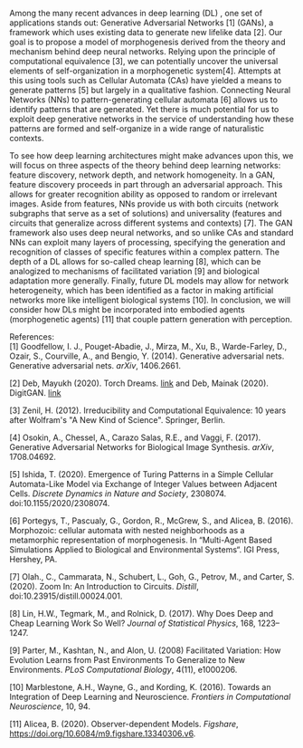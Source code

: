 Among the many recent advances in deep learning (DL) , one set of applications stands out: Generative Adversarial Networks [1] (GANs), a framework which uses existing data to generate new lifelike data [2]. Our goal is to propose a model of morphogenesis derived from the theory and mechanism behind deep neural networks. Relying upon the principle of computational equivalence [3], we can potentially uncover the universal elements of self-organization in a morphogenetic system[4]. Attempts at this using tools such as Cellular Automata (CAs) have yielded a means to generate patterns [5] but largely in a qualitative fashion. Connecting Neural Networks (NNs) to pattern-generating cellular automata [6] allows us to identify patterns that are generated. Yet there is much potential for us to exploit deep generative networks in the service of understanding how these patterns are formed and self-organize in a wide range of naturalistic contexts. 

To see how deep learning architectures might make advances upon this, we will focus on three aspects of the theory behind deep learning networks: feature discovery, network depth, and network homogeneity. In a GAN, feature discovery proceeds in part through an adversarial approach. This allows for greater recognition ability as opposed to random or irrelevant images. Aside from features, NNs provide us with both circuits (network subgraphs that serve as a set of solutions) and universality (features and circuits that generalize across different systems and contexts) [7]. The GAN framework also uses deep neural networks, and so unlike CAs and standard NNs can exploit many layers of processing, specifying the generation and recognition of classes of specific features within a complex pattern. The depth of a DL allows for so-called cheap learning [8], which can be analogized to mechanisms of facilitated variation [9] and biological adaptation more generally. Finally, future DL models may allow for network heterogeneity, which has been identified as a factor in making artificial networks more like intelligent biological systems [10]. In conclusion, we will consider how DLs might be incorporated into embodied agents (morphogenetic agents) [11] that couple pattern generation with perception. 

References:  
[1] Goodfellow, I. J., Pouget-Abadie, J., Mirza, M., Xu, B., Warde-Farley, D., Ozair, S., Courville, A., and Bengio, Y. (2014). Generative adversarial nets. Generative adversarial nets. _arXiv_, 1406.2661.

[2] Deb, Mayukh (2020). Torch Dreams. [link](https://pypi.org/project/torch-dreams/) and Deb, Mainak (2020). DigitGAN. [link](https://github.com/Mainakdeb/digit-GAN)

[3] Zenil, H. (2012). Irreducibility and Computational Equivalence: 10 years after Wolfram's "A New Kind of Science". Springer, Berlin.

[4]  Osokin, A., Chessel, A., Carazo Salas, R.E., and Vaggi, F. (2017). Generative Adversarial Networks for Biological Image Synthesis. _arXiv_, 1708.04692.

[5] Ishida, T. (2020). Emergence of Turing Patterns in a Simple Cellular Automata-Like Model via Exchange of Integer Values between Adjacent Cells. _Discrete Dynamics in Nature and Society_, 2308074. doi:10.1155/2020/2308074.

[6] Portegys, T., Pascualy, G., Gordon, R., McGrew, S., and Alicea, B. (2016). Morphozoic: cellular automata with nested neighborhoods as a metamorphic representation of morphogenesis. In “Multi-Agent Based Simulations Applied to Biological and Environmental Systems“. IGI Press, Hershey, PA.

[7] Olah., C., Cammarata, N., Schubert, L., Goh, G., Petrov, M., and Carter, S. (2020). Zoom In: An Introduction to Circuits. _Distill_,  doi:10.23915/distill.00024.001.

[8] Lin, H.W., Tegmark, M., and Rolnick, D. (2017). Why Does Deep and Cheap Learning Work So Well? _Journal of Statistical Physics_, 168, 1223–1247.

[9] Parter, M., Kashtan, N., and Alon, U. (2008) Facilitated Variation: How Evolution Learns from Past Environments To Generalize to New Environments. _PLoS Computational Biology_, 4(11), e1000206.

[10] Marblestone, A.H., Wayne, G., and Kording, K. (2016). Towards an Integration of Deep Learning and Neuroscience. _Frontiers in Computational Neuroscience_, 10, 94.

[11] Alicea, B. (2020). Observer-dependent Models. _Figshare_, https://doi.org/10.6084/m9.figshare.13340306.v6. 
